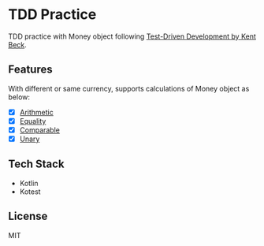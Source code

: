# TDD Practice

TDD practice with Money object following [Test-Driven Development by Kent Beck](https://www.amazon.com/Test-Driven-Development-Kent-Beck/dp/0321146530).

## Features
With different or same currency, supports calculations of Money object as below:
- [x] [Arithmetic](https://github.com/aryumka/tdd-practice/blob/main/src/test/kotlin/aryumka/money/MoneyTests.kt#L9-L74)
- [x] [Equality](https://github.com/aryumka/tdd-practice/blob/main/src/test/kotlin/aryumka/money/MoneyTests.kt#L77-L98)
- [x] [Comparable](https://github.com/aryumka/tdd-practice/blob/main/src/test/kotlin/aryumka/money/MoneyTests.kt#L100-L122) 
- [x] [Unary](https://github.com/aryumka/tdd-practice/blob/main/src/test/kotlin/aryumka/money/MoneyTests.kt#L125-L135)

## Tech Stack
* Kotlin
* Kotest

## License
MIT
